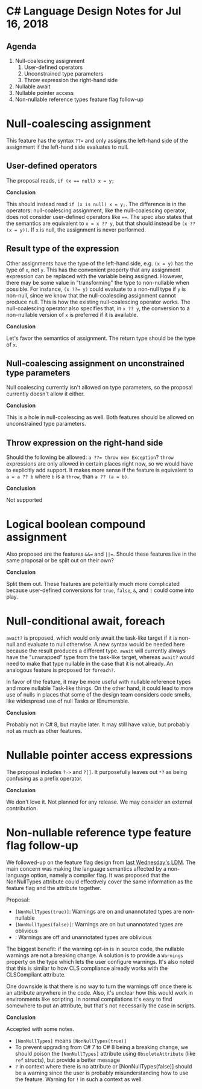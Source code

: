 ﻿# C# Language Design Notes for Jul 16, 2018

## Agenda

1. Null-coalescing assignment
   1. User-defined operators
   1. Unconstrained type parameters
   1. Throw expression the right-hand side
1. Nullable await
1. Nullable pointer access
1. Non-nullable reference types feature flag follow-up

# Null-coalescing assignment

This feature has the syntax `??=` and only assigns the left-hand side of the
assignment if the left-hand side evaluates to null.

## User-defined operators

The proposal reads, `if (x == null) x = y;`

**Conclusion**

This should instead read `if (x is null) x = y;`. The difference is in the
operators: null-coalescing assignment, like the null-coalescing operator,
does not consider user-defined operators like `==`. The spec also states that
the semantics are equivalent to `x = x ?? y`, but that should instead be `(x
?? (x = y))`. If `x` is null, the assignment is never performed.


## Result type of the expression

Other assignments have the type of the left-hand side, e.g. `(x = y)` has the
type of `x`, not `y`. This has the convenient property that any assignment
expression can be replaced with the variable being assigned. However, there
may be some value in "transforming" the type to non-nullable when possible.
For instance, `(x ??= y)` could evaluate to a non-null type if `y` is
non-null, since we know that the null-coalescing assignment cannot produce
null. This is how the existing null-coalescing operator works. The
null-coalescing operator also specifies that, in `x ?? y`, the conversion to
a non-nullable version of `x` is preferred if it is available.

**Conclusion**

Let's favor the semantics of assignment. The return type should be the type of `x`.

## Null-coalescing assignment on unconstrained type parameters

Null coalescing currently isn't allowed on type parameters, so the proposal
currently doesn't allow it either.

**Conclusion**

This is a hole in null-coalescing as well. Both features should be allowed
on unconstrained type parameters.

## Throw expression on the right-hand side

Should the following be allowed: `a ??= throw new Exception`? `throw`
expressions are only allowed in certain places right now, so we would have to
explicitly add support. It makes more sense if the feature is equivalent to
`a = a ?? b` where `b` is a `throw`, than `a ?? (a = b)`.

**Conclusion**

Not supported

# Logical boolean compound assignment

Also proposed are the features `&&=` and `||=`. Should these features live
in the same proposal or be split out on their own?

**Conclusion**

Split them out. These features are potentially much more complicated because
user-defined conversions for `true`, `false`, `&`, and `|` could come into play.

# Null-conditional await, foreach

`await?` is proposed, which would only await the task-like target if it is
non-null and evaluate to null otherwise. A new syntax would be needed here
because the result produces a different type. `await` will currently always
have the "unwrapped" type from the task-like target, whereas `await?` would
need to make that type nullable in the case that it is not already. An
analogous feature is proposed for `foreach?`.

In favor of the feature, it may be more useful with nullable reference types
and more nullable Task-like things. On the other hand, it could lead to more
use of nulls in places that some of the design team considers code smells,
like widespread use of null Tasks or IEnumerable.

**Conclusion**

Probably not in C# 8, but maybe later. It may still have value, but probably
not as much as other features.


# Nullable pointer access expressions

The proposal includes `?->` and `?[]`. It purposefully leaves out `*?` as
being confusing as a prefix operator.

**Conclusion**

We don't love it. Not planned for any release. We may consider an external
contribution.

# Non-nullable reference type feature flag follow-up

We followed-up on the feature flag design from [last Wednesday's
LDM](LDM-2018-07-11.md). The main concern was making the language semantics
affected by a non-language option, namely a compiler flag. It was proposed
that the NonNullTypes attribute could effectively cover the same information
as the feature flag and the attribute together.

Proposal:

* `[NonNullTypes(true)]`: Warnings are on and unannotated types are non-nullable
* `[NonNullTypes(false)]`: Warnings are on but unannotated types are oblivious
* <no attribute>: Warnings are off and unannotated types are oblivious

The biggest benefit: if the warning opt-in is in source code, the nullable
warnings are not a breaking change. A solution is to provide a `Warnings`
property on the type which lets the user configure warnings. It's also noted
that this is similar to how CLS compliance already works with the
CLSCompliant attribute.

One downside is that there is no way to turn the warnings off once there is
an attribute anywhere in the code. Also, it's unclear how this would work in
environments like scripting. In normal compilations it's easy to find
somewhere to put an attribute, but that's not necessarily the case in
scripts.

**Conclusion**

Accepted with some notes.

* `[NonNullTypes]` means `[NonNullTypes(true)]`
* To prevent upgrading from C# 7 to C# 8 being a breaking change, we should
poison the `[NonNullTypes]` attribute using `ObsoleteAttribute` (like `ref`
structs), but provide a better message
* `?` in context where there is no attribute or [NonNullTypes(false)] should be
a warning since the user is probably misunderstanding how to use the feature.
Warning for `!` in such a context as well.
